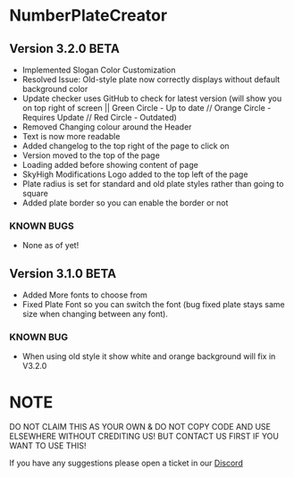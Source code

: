 # NumberPlateCreator

## Version 3.2.0 BETA
- Implemented Slogan Color Customization
- Resolved Issue: Old-style plate now correctly displays without default background color
- Update checker uses GitHub to check for latest version (will show you on top right of screen || Green Circle - Up to date // Orange Circle - Requires Update // Red Circle - Outdated)
- Removed Changing colour around the Header
- Text is now more readable
- Added changelog to the top right of the page to click on
- Version moved to the top of the page
- Loading added before showing content of page 
- SkyHigh Modifications Logo added to the top left of the page
- Plate radius is set for standard and old plate styles rather than going to square
- Added plate border so you can enable the border or not
### KNOWN BUGS
- None as of yet!

## Version 3.1.0 BETA
- Added More fonts to choose from
- Fixed Plate Font so you can switch the font (bug fixed plate stays same size when changing between any font).
### KNOWN BUG
- When using old style it show white and orange background will fix in V3.2.0

# NOTE
DO NOT CLAIM THIS AS YOUR OWN & DO NOT COPY CODE AND USE ELSEWHERE WITHOUT CREDITING US! BUT CONTACT US FIRST IF YOU WANT TO USE THIS!

If you have any suggestions please open a ticket in our [Discord](https://discord.com/invite/tKQgdQuJYF)
